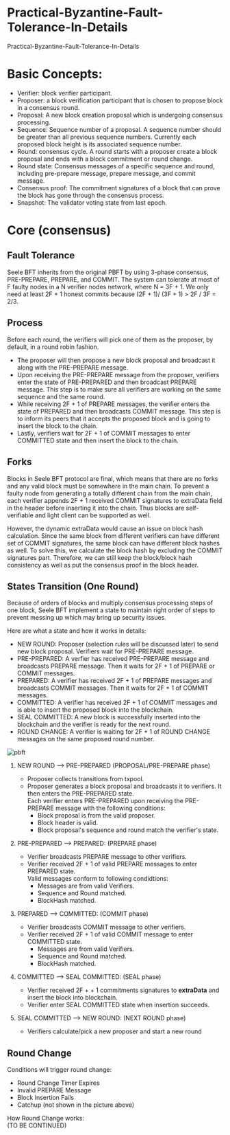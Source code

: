 # Practical-Byzantine-Fault-Tolerance-In-Details
Practical-Byzantine-Fault-Tolerance-In-Details

<h1>Basic Concepts:</h1>

* Verifier: block verifier participant.<br/>
* Proposer: a block verification participant that is chosen to propose block in a consensus round.<br/>
* Proposal: A new block creation proposal which is undergoing consensus processing.<br/>
* Sequence: Sequence number of a proposal. A sequence number should be greater than all previous sequence numbers. Currently each proposed block height is its associated sequence number.<br/>
* Round: consensus cycle. A round starts with a proposer create a block proposal and ends with a block commitment or round change.<br/>
*	Round state: Consensus messages of a specific sequence and round, including pre-prepare message, prepare message, and commit message.<br/>
*	Consensus proof: The commitment signatures of a block that can prove the block has gone through the consensus process.
*	Snapshot: The validator voting state from last epoch.<br/>


<h1>Core (consensus)</h1>

<h2>Fault Tolerance</h2>
Seele BFT inherits from the original PBFT by using 3-phase consensus, PRE-PREPARE, PREPARE, and COMMIT. The system can tolerate at most of F faulty nodes in a N verifier nodes network, where N = 3F + 1. We only need at least 2F + 1 honest commits because (2F + 1)/ (3F + 1) > 2F / 3F = 2/3. <br/>

<h2>Process</h2>
Before each round, the verifiers will pick one of them as the proposer, by default, in a round robin fashion. <br/>

* The proposer will then propose a new block proposal and broadcast it along with the PRE-PREPARE message.<br/>
* Upon receiving the PRE-PREPARE message from the proposer, verifiers enter the state of PRE-PREPARED and then broadcast PREPARE message. This step is to make sure all verifiers are working on the same sequence and the same round.<br/>
* While receiving 2F + 1 of PREPARE messages, the verifier enters the state of PREPARED and then broadcasts COMMIT message. This step is to inform its peers that it accepts the proposed block and is going to insert the block to the chain.<br/>
* Lastly, verifiers wait for 2F + 1 of COMMIT messages to enter COMMITTED state and then insert the block to the chain.<br/>

<h2>Forks</h2>

Blocks in Seele BFT protocol are final, which means that there are no forks and any valid block must be somewhere in the main chain. To prevent a faulty node from generating a totally different chain from the main chain, each verifier appends 2F + 1 received COMMIT signatures to extraData field in the header before inserting it into the chain. Thus blocks are self-verifiable and light client can be supported as well.

However, the dynamic extraData would cause an issue on block hash calculation. Since the same block from different verifiers can have different set of COMMIT signatures, the same block can have different block hashes as well. To solve this, we calculate the block hash by excluding the COMMIT signatures part. Therefore, we can still keep the block/block hash consistency as well as put the consensus proof in the block header.<br/>

<h2>States Transition (One Round)</h2>

Because of orders of blocks and multiply consensus processing steps of one block, Seele BFT implement a state to maintain right order of steps to prevent messing up which may bring up security issues.

Here are what a state and how it works in details:</br>

*	NEW ROUND: Proposer (selection rules will be discussed later) to send new block proposal. Verifiers wait for PRE-PREPARE message.</br>
*	PRE-PREPARED: A verfier has received PRE-PREPARE message and broadcasts PREPARE message. Then it waits for 2F + 1 of PREPARE or COMMIT messages.</br>
*	PREPARED: A verifier has received 2F + 1 of PREPARE messages and broadcasts COMMIT messages. Then it waits for 2F + 1 of COMMIT messages.</br>
*	COMMITTED: A verifier has received 2F + 1 of COMMIT messages and is able to insert the proposed block into the blockchain.</br>
*	SEAL COMMITTED: A new block is successfully inserted into the blockchain and the verifier is ready for the next round.</br>
*	ROUND CHANGE: A verifier is waiting for 2F + 1 of ROUND CHANGE messages on the same proposed round number.</br>


![pbft](https://user-images.githubusercontent.com/29580346/65639686-78241180-df9d-11e9-8a56-022ef2962b0d.png)

1. NEW ROUND --> PRE-PREPARED (PROPOSAL/PRE-PREPARE phase)
    * Proposer collects transitions from txpool.
    * Proposer generates a block proposal and broadcasts it to verifiers. It then enters the PRE-PREPARED state.<br/>
      Each verifier enters PRE-PREPARED upon receiving the PRE-PREPARE message with the following conditions:
         *	Block proposal is from the valid proposer.
         *	Block header is valid.
         *	Block proposal's sequence and round match the verifier's state.
    
2. PRE-PREPARED --> PREPARED: (PREPARE phase)
   * Verifier broadcasts PREPARE message to other verifiers.
   * Verifier received 2F + 1 of valid PREPARE messages to enter PREPARED state.<br/>
     Valid messages conform to following condidtions:
      * Messages are from valid Verifiers.
      * Sequence and Round matched.
      * BlockHash matched.

3. PREPARED --> COMMITTED: (COMMIT phase)
   * Verifier broadcasts COMMIT message to other verifiers.
   * Verifier received 2F + 1 of valid COMMIT message to enter COMMITTED state.<br/>
      * Messages are from valid Verifiers.
      * Sequence and Round matched.
      * BlockHash matched.
 
 4. COMMITTED --> SEAL COMMITTED: (SEAL phase)
      * Verifier received 2F + + 1 commitments signatures to <strong>extraData</strong> and insert the block into blockchain.
      * Verifier enter SEAL COMMITTED state when insertion succeeds.
   
 5. SEAL COMMITTED --> NEW ROUND: (NEXT ROUND phase)
      * Verifiers calculate/pick a new proposer and start a new round
         

<h2>Round Change</h2>
   
Conditions will trigger round change:
   * Round Change Timer Expires
   * Invalid PREPARE Message
   * Block Insertion Fails
   * Catchup (not shown in the picture above)
   
How Round Change works:</br>
   (TO BE CONTINUED)
